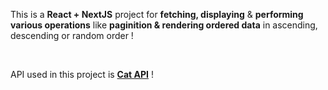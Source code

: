 This is a <b>React + NextJS</b> project for <b>fetching, displaying</b> & <b>performing various operations</b> like <b>paginition & rendering ordered data</b> in ascending, descending or random order !

<br />

API used in this project is <b><a href="https://thecatapi.com/">Cat API</a></b> !
